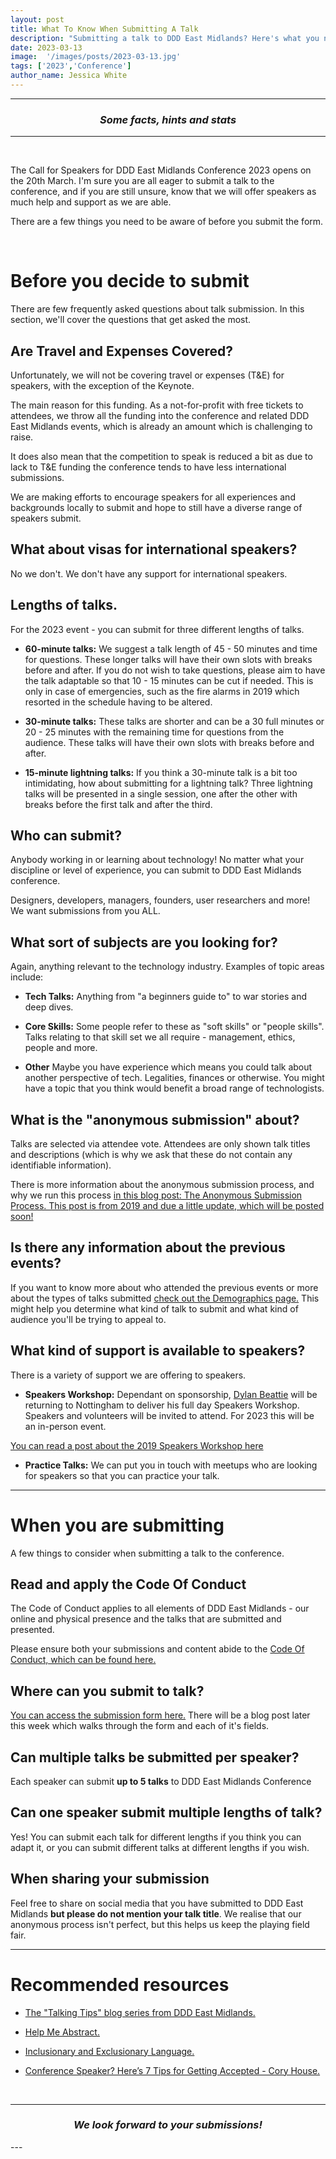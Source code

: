 ```yaml
---
layout: post
title: What To Know When Submitting A Talk
description: "Submitting a talk to DDD East Midlands? Here's what you need to know."
date: 2023-03-13
image:  '/images/posts/2023-03-13.jpg'
tags: ['2023','Conference']
author_name: Jessica White
---
```


----
<center>
<h3 class="quote"><i>Some facts, hints and stats</i> </h3>
</center>

---
<br/>

The Call for Speakers for DDD East Midlands Conference 2023 opens on the 20th March. I'm sure you are all eager to submit a talk to the conference, and if you are still unsure, know that we will offer speakers as much help and support as we are able. 

There are a few things you need to be aware of before you submit the form.

<br/>

# Before you decide to submit

There are few frequently asked questions about talk submission. In this section, we'll cover the questions that get asked the most.

##  Are Travel and Expenses Covered?

Unfortunately, we will not be covering travel or expenses (T&E) for speakers, with the exception of the Keynote.

The main reason for this  funding. As a not-for-profit with free tickets to attendees, we throw all the funding into the conference and related DDD East Midlands events, which is already an amount which is challenging to raise. 

It does also mean that the competition to speak is reduced a bit as due to lack to T&E funding the conference tends to have less international submissions.

We are making efforts to encourage speakers for all experiences and backgrounds locally to submit and hope to still have a diverse range of speakers submit.

##  What about visas for international speakers?

No we don't. We don't have any support for international speakers.

##  Lengths of talks.

For the 2023 event - you can submit for three different lengths of talks.

- **60-minute talks:** We suggest a talk length of 45 - 50 minutes and time for questions. These longer talks will have their own slots with breaks before and after. If you do not wish to take questions, please aim to have the talk adaptable so that 10 - 15 minutes can be cut if needed. This is only in case of emergencies, such as the fire alarms in 2019 which resorted in the schedule having to be altered. 

- **30-minute talks:** These talks are shorter and can be a 30 full minutes or 20 - 25 minutes with the remaining time for questions from the audience. These talks will have their own slots with breaks before and after.

- **15-minute lightning talks:** If you think a 30-minute talk is a bit too intimidating, how about submitting for a lightning talk? Three lightning talks will be presented in a single session, one after the other with breaks before the first talk and after the third.

##  Who can submit?
Anybody working in or learning about technology! No matter what your discipline or level of experience, you can submit to DDD East Midlands conference.

Designers, developers, managers, founders, user researchers and more! We want submissions from you ALL.

##  What sort of subjects are you looking for?
Again, anything relevant to the technology industry. Examples of topic areas include:

- **Tech Talks:** Anything from "a beginners guide to" to war stories and deep dives. 

- **Core Skills:** Some people refer to these as "soft skills" or "people skills". Talks relating to that skill set we all require - management, ethics, people and more.

- **Other** Maybe you have experience which means you could talk about another perspective of tech. Legalities, finances or otherwise. You might have a topic that you think would benefit a broad range of technologists.

##  What is the "anonymous submission" about?

Talks are selected via attendee vote. Attendees are only shown talk titles and descriptions (which is why we ask that these do not contain any identifiable information).

There is more information about the anonymous submission process, and why we run this process <a href="https://blog.dddeastmidlands.com/blog/submission-process/" target="_blank">in this blog post: The Anonymous Submission Process. This post is from 2019 and due a little update, which will be posted soon!</a>

##  Is there any information about the previous events?

If you want to know more about who attended the previous events or more about the types of talks submitted <a href="https://dddeastmidlands.com/information/demographics/" target="_blank">check out the Demographics page.</a> This might help you determine what kind of talk to submit and what kind of audience you'll be trying to appeal to.


## What kind of support is available to speakers?

There is a variety of support we are offering to speakers.

- **Speakers Workshop:** Dependant on sponsorship, <a href="https://dylanbeattie.net/" target="_blank">Dylan Beattie</a> will be returning to Nottingham to deliver his full day Speakers Workshop. Speakers and volunteers will be invited to attend. For 2023 this will be an in-person event.

<a href="https://blog.dddeastmidlands.com/2019/07/08/recappin-post.html" target="_blank">You can read a post about the 2019 Speakers Workshop here</a>

- **Practice Talks:** We can put you in touch with meetups who are looking for speakers so that you can practice your talk.

<hr/>

# When you are submitting

A few things to consider when submitting a talk to the conference.


##  Read and apply the Code Of Conduct

The Code of Conduct applies to all elements of DDD East Midlands - our online and physical presence and the talks that are submitted and presented. 

Please ensure both your submissions and content abide to the <a href="https://www.dddeastmidlands.com/code-of-conduct/" target="_blank">Code Of Conduct, which can be found here.</a>


## Where can you submit to talk?

<a href="https://sessionize.com/dddeastmidlands-2023/" target="_blank">You can access the submission form here.</a> There will be a blog post later this week which walks through the form and each of it's fields.

##  Can multiple talks be submitted per speaker?

Each speaker can submit **up to 5 talks** to DDD East Midlands Conference

##  Can one speaker submit multiple lengths of talk?

Yes! You can submit each talk for different lengths if you think you can adapt it, or you can submit different talks at different lengths if you wish.

##  When sharing your submission

Feel free to share on social media that you have submitted to DDD East Midlands **but please do not mention your talk title**. We realise that our anonymous process isn't perfect, but this helps us keep the playing field fair.

<hr/>

# Recommended resources

- <a href="https://blog.dddeastmidlands.com/tag/talking-tips" target="_blank">The "Talking Tips" blog series from DDD East Midlands.</a>

- <a href="http://helpmeabstract.com/" target="_blank">Help Me Abstract.</a>

- <a href="https://medium.com/@ambrwlsn90/inclusionary-and-exclusionary-language-d1800d9b302a" target="_blank">Inclusionary and Exclusionary Language.</a>

- <a href="https://medium.com/@housecor/conference-speaker-here-s-7-tips-for-getting-accepted-6151af513148" target="_blank">Conference Speaker? Here’s 7 Tips for Getting Accepted - Cory House.</a>


<br/>

---
<center>
<h3 class="quote"><i>We look forward to your submissions!</i></h3>
</center>
---
